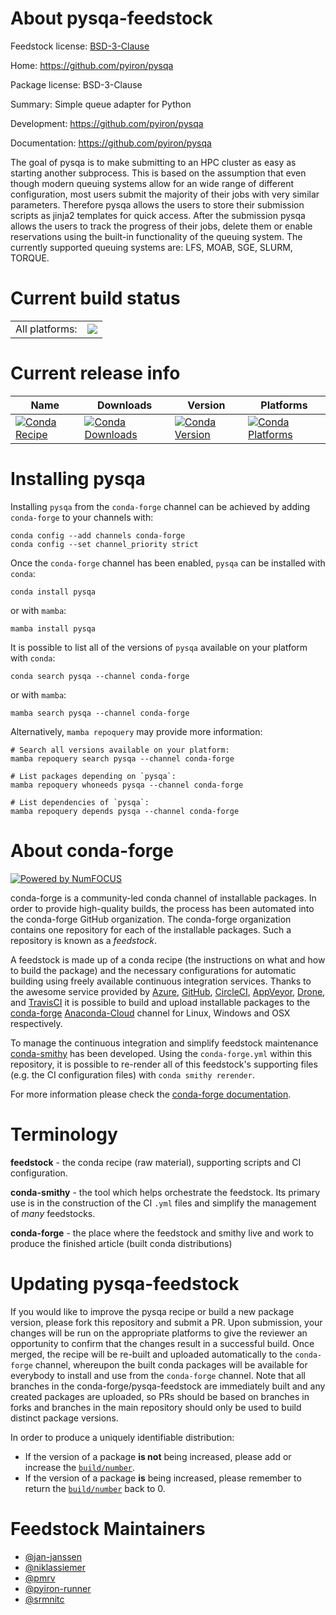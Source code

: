 About pysqa-feedstock
=====================

Feedstock license: [BSD-3-Clause](https://github.com/conda-forge/pysqa-feedstock/blob/main/LICENSE.txt)

Home: https://github.com/pyiron/pysqa

Package license: BSD-3-Clause

Summary: Simple queue adapter for Python

Development: https://github.com/pyiron/pysqa

Documentation: https://github.com/pyiron/pysqa

The goal of pysqa is to make submitting to an HPC cluster as easy as starting another subprocess.
This is based on the assumption that even though modern queuing systems allow for an wide range of
different configuration, most users submit the majority of their jobs with very similar parameters.
Therefore pysqa allows the users to store their submission scripts as jinja2 templates for quick
access. After the submission pysqa allows the users to track the progress of their jobs, delete them
or enable reservations using the built-in functionality of the queuing system. The currently supported
queuing systems are: LFS, MOAB, SGE, SLURM, TORQUE.


Current build status
====================


<table><tr><td>All platforms:</td>
    <td>
      <a href="https://dev.azure.com/conda-forge/feedstock-builds/_build/latest?definitionId=6209&branchName=main">
        <img src="https://dev.azure.com/conda-forge/feedstock-builds/_apis/build/status/pysqa-feedstock?branchName=main">
      </a>
    </td>
  </tr>
</table>

Current release info
====================

| Name | Downloads | Version | Platforms |
| --- | --- | --- | --- |
| [![Conda Recipe](https://img.shields.io/badge/recipe-pysqa-green.svg)](https://anaconda.org/conda-forge/pysqa) | [![Conda Downloads](https://img.shields.io/conda/dn/conda-forge/pysqa.svg)](https://anaconda.org/conda-forge/pysqa) | [![Conda Version](https://img.shields.io/conda/vn/conda-forge/pysqa.svg)](https://anaconda.org/conda-forge/pysqa) | [![Conda Platforms](https://img.shields.io/conda/pn/conda-forge/pysqa.svg)](https://anaconda.org/conda-forge/pysqa) |

Installing pysqa
================

Installing `pysqa` from the `conda-forge` channel can be achieved by adding `conda-forge` to your channels with:

```
conda config --add channels conda-forge
conda config --set channel_priority strict
```

Once the `conda-forge` channel has been enabled, `pysqa` can be installed with `conda`:

```
conda install pysqa
```

or with `mamba`:

```
mamba install pysqa
```

It is possible to list all of the versions of `pysqa` available on your platform with `conda`:

```
conda search pysqa --channel conda-forge
```

or with `mamba`:

```
mamba search pysqa --channel conda-forge
```

Alternatively, `mamba repoquery` may provide more information:

```
# Search all versions available on your platform:
mamba repoquery search pysqa --channel conda-forge

# List packages depending on `pysqa`:
mamba repoquery whoneeds pysqa --channel conda-forge

# List dependencies of `pysqa`:
mamba repoquery depends pysqa --channel conda-forge
```


About conda-forge
=================

[![Powered by
NumFOCUS](https://img.shields.io/badge/powered%20by-NumFOCUS-orange.svg?style=flat&colorA=E1523D&colorB=007D8A)](https://numfocus.org)

conda-forge is a community-led conda channel of installable packages.
In order to provide high-quality builds, the process has been automated into the
conda-forge GitHub organization. The conda-forge organization contains one repository
for each of the installable packages. Such a repository is known as a *feedstock*.

A feedstock is made up of a conda recipe (the instructions on what and how to build
the package) and the necessary configurations for automatic building using freely
available continuous integration services. Thanks to the awesome service provided by
[Azure](https://azure.microsoft.com/en-us/services/devops/), [GitHub](https://github.com/),
[CircleCI](https://circleci.com/), [AppVeyor](https://www.appveyor.com/),
[Drone](https://cloud.drone.io/welcome), and [TravisCI](https://travis-ci.com/)
it is possible to build and upload installable packages to the
[conda-forge](https://anaconda.org/conda-forge) [Anaconda-Cloud](https://anaconda.org/)
channel for Linux, Windows and OSX respectively.

To manage the continuous integration and simplify feedstock maintenance
[conda-smithy](https://github.com/conda-forge/conda-smithy) has been developed.
Using the ``conda-forge.yml`` within this repository, it is possible to re-render all of
this feedstock's supporting files (e.g. the CI configuration files) with ``conda smithy rerender``.

For more information please check the [conda-forge documentation](https://conda-forge.org/docs/).

Terminology
===========

**feedstock** - the conda recipe (raw material), supporting scripts and CI configuration.

**conda-smithy** - the tool which helps orchestrate the feedstock.
                   Its primary use is in the construction of the CI ``.yml`` files
                   and simplify the management of *many* feedstocks.

**conda-forge** - the place where the feedstock and smithy live and work to
                  produce the finished article (built conda distributions)


Updating pysqa-feedstock
========================

If you would like to improve the pysqa recipe or build a new
package version, please fork this repository and submit a PR. Upon submission,
your changes will be run on the appropriate platforms to give the reviewer an
opportunity to confirm that the changes result in a successful build. Once
merged, the recipe will be re-built and uploaded automatically to the
`conda-forge` channel, whereupon the built conda packages will be available for
everybody to install and use from the `conda-forge` channel.
Note that all branches in the conda-forge/pysqa-feedstock are
immediately built and any created packages are uploaded, so PRs should be based
on branches in forks and branches in the main repository should only be used to
build distinct package versions.

In order to produce a uniquely identifiable distribution:
 * If the version of a package **is not** being increased, please add or increase
   the [``build/number``](https://docs.conda.io/projects/conda-build/en/latest/resources/define-metadata.html#build-number-and-string).
 * If the version of a package **is** being increased, please remember to return
   the [``build/number``](https://docs.conda.io/projects/conda-build/en/latest/resources/define-metadata.html#build-number-and-string)
   back to 0.

Feedstock Maintainers
=====================

* [@jan-janssen](https://github.com/jan-janssen/)
* [@niklassiemer](https://github.com/niklassiemer/)
* [@pmrv](https://github.com/pmrv/)
* [@pyiron-runner](https://github.com/pyiron-runner/)
* [@srmnitc](https://github.com/srmnitc/)

